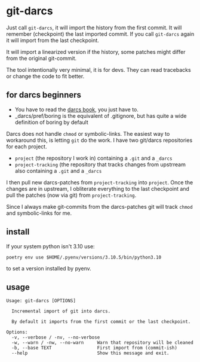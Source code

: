 git-darcs
=========

Just call `git-darcs`, it will import the history from the first commit.
It will remember (checkpoint) the last imported commit. If you call `git-darcs`
again it will import from the last checkpoint.

It will import a linearized version if the history, some patches might differ
from the original git-commit.

The tool intentionally very minimal, it is for devs. They can read tracebacks or
change the code to fit better.

for darcs beginners
-------------------

* You have to read the [darcs book](https://darcsbook.acmelabs.space/), you just
  have to.
* _darcs/pref/boring is the equivalent of .gitignore, but has quite a wide
  definition of boring by default

Darcs does not handle `chmod` or symbolic-links. The easiest way to workaround
this, is letting `git` do the work. I have two git/darcs repositories for each
project.

* `project` (the repository I work in) containing a `.git` and a `_darcs`
* `project-tracking` (the repository that tracks changes from upstrream
   also containing a `.git` and a `_darcs`

I then pull new darcs-patches from `project-tracking` into `project`. Once
the changes are in upstream, I obliterate everything to the last checkpoint and
pull the patches (now via git) from `project-tracking`.

Since I always make git-commits from the darcs-patches git will track `chmod`
and symbolic-links for me.

install
-------

If your system python isn't 3.10 use:

`poetry env use $HOME/.pyenv/versions/3.10.5/bin/python3.10`

to set a version installed by pyenv.

usage
-----

```
Usage: git-darcs [OPTIONS]

  Incremental import of git into darcs.

  By default it imports from the first commit or the last checkpoint.

Options:
  -v, --verbose / -nv, --no-verbose
  -w, --warn / -nw, --no-warn     Warn that repository will be cleaned
  -b, --base TEXT                 First import from (commit-ish)
  --help                          Show this message and exit.
```
